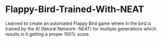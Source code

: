 # Flappy-Bird-Trained-With-NEAT
Learned to create an automated Flappy Bird game where in the bird is trained by the AI (Neural Network- NEAT) for multiple generations which results in it getting a proper 100% score.
